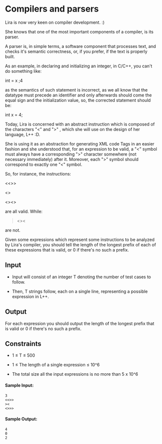 <h1>Compilers and parsers</h1>

<p>
Lira is now very keen on compiler development. :)

She knows that one of the most important components of a compiler, is its parser.

A parser is, in simple terms, a software component that processes text, and checks it's semantic correctness, or, if you prefer, if the text is properly built.

As an example, in declaring and initializing an integer, in C/C++, you can't do something like:

int = x ;4

as the semantics of such statement is incorrect, as we all know that the datatype must precede an identifier and only afterwards should come the equal sign and the initialization value, so, the corrected statement should be:

int x = 4;

Today, Lira is concerned with an abstract instruction which is composed of the characters "<" and ">" , which she will use on the design of her language, L++ :D.

She is using it as an abstraction for generating XML code Tags in an easier fashion and she understood that, for an expression to be valid, a "<" symbol must always have a corresponding ">" character somewhere (not necessary immediately) after it. Moreover, each ">" symbol should correspond to exactly one "<" symbol.

So, for instance, the instructions:

<<>>

<>

<><>

are all valid. While:

> >

> <><

are not.

Given some expressions which represent some instructions to be analyzed by Lira's compiler, you should tell the length of the longest prefix of each of these expressions that is valid, or 0 if there's no such a prefix.

</p>

<h2>Input</h2>
<p>

- Input will consist of an integer T denoting the number of test cases to follow.

- Then, T strings follow, each on a single line, representing a possible expression in L++.

</p>

<h2>Output</h2>
<p>
For each expression you should output the length of the longest prefix that is valid or 0 if there's no such a prefix.
</p>

<h2>Constraints</h2>

- 1 ≤ T ≤ 500

- 1 ≤ The length of a single expression ≤ 10^6

- The total size all the input expressions is no more than 5 x 10^6

#### Sample Input:

```
3
<<>>
><
<>>>

```

#### Sample Output:

```
4
0
2

```
